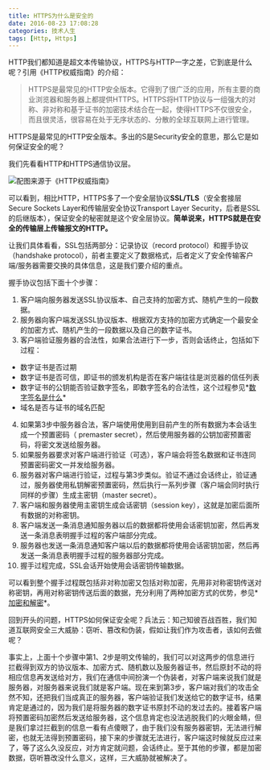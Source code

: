 ```yaml
---
title: HTTPS为什么是安全的
date: 2016-08-23 17:08:28
categories: 技术人生
tags: [Http, Https]
---
```


HTTP我们都知道是超文本传输协议，HTTPS与HTTP一字之差，它到底是什么呢？引用《HTTP权威指南》的介绍：
> HTTPS是最常见的HTTP安全版本。它得到了很广泛的应用，所有主要的商业浏览器和服务器上都提供HTTPS。HTTPS将HTTP协议与一组强大的对称、非对称和基于证书的加密技术结合在一起，使得HTTPS不仅很安全，而且很灵活，很容易在处于无序状态的、分散的全球互联网上进行管理。

HTTPS是最常见的HTTP安全版本。多出的S是Security安全的意思，那么它是如何保证安全的呢？

<!--more-->

我们先看看HTTP和HTTPS通信协议层。

![配图来源于《HTTP权威指南》](https://wocanmei-hexo.nos-eastchina1.126.net/HTTPS%E4%B8%BA%E4%BB%80%E4%B9%88%E6%98%AF%E5%AE%89%E5%85%A8%E7%9A%84/1-http%20layer.png)

可以看到，相比HTTP，HTTPS多了一个安全层协议**SSL/TLS**（安全套接层Secure Sockets Layer和传输层安全协议Transport Layer Security，后者是SSL的后继版本），保证安全的秘密就是这个安全层协议。**简单说来，HTTPS就是在安全的传输层上传输报文的HTTP。**

让我们具体看看，SSL包括两部分：记录协议（record protocol）和握手协议（handshake protocol），前者主要定义了数据格式，后者定义了安全传输客户端/服务器需要交换的具体信息，这是我们要介绍的重点。

握手协议包括下面十个步骤：

1. 客户端向服务器发送SSL协议版本、自己支持的加密方式、随机产生的一段数据。
2. 服务器向客户端发送SSL协议版本、根据双方支持的加密方式确定一个最安全的加密方式、随机产生的一段数据以及自己的数字证书。
3. 客户端验证服务器的合法性，如果合法进行下一步，否则会话终止，包括如下过程：
- 数字证书是否过期
- 数字证书是否可信，即证书的颁发机构是否在客户端往往是浏览器的信任列表
- 数字证书的公钥能否验证数字签名，即数字签名的合法性，这个过程参见*[数字签名是什么](https://naosense.github.io/2018/08/15/%E6%95%B0%E5%AD%97%E7%AD%BE%E5%90%8D%E6%98%AF%E4%BB%80%E4%B9%88/)*
- 域名是否与证书的域名匹配

4. 如果第3步中服务器合法，客户端使用使用到目前产生的所有数据为本会话生成一个预置密码（ premaster secret），然后使用服务器的公钥加密预置密码，将密文发送给服务器。
5. 如果服务器要求对客户端进行验证（可选），客户端会将签名数据和证书连同预置密码密文一并发给服务器。
6. 服务器对客户端进行验证，过程与第3步类似。验证不通过会话终止，验证通过，服务器使用私钥解密预置密码，然后执行一系列步骤（客户端会同时执行同样的步骤）生成主密钥（master secret）。
7. 客户端和服务器使用主密钥生成会话密钥（session key），这就是加密后面所有数据的对称密钥。
8. 客户端发送一条消息通知服务器以后的数据都将使用会话密钥加密，然后再发送一条消息表明握手过程的客户端部分完成。
9. 服务器也发送一条消息通知客户端以后的数据都将使用会话密钥加密，然后再发送一条消息表明握手过程的服务器部分完成。
10. 握手过程完成，SSL会话开始使用会话密钥传输数据。

可以看到整个握手过程既包括非对称加密又包括对称加密，先用非对称密钥传送对称密钥，再用对称密钥传送后面的数据，充分利用了两种加密方式的优势，参见*[加密和解密](https://naosense.github.io/2018/08/17/%E5%8A%A0%E5%AF%86%E5%92%8C%E8%A7%A3%E5%AF%86/)*。

回到开头的问题，HTTPS如何保证安全呢？兵法云：知己知彼百战百胜，我们知道互联网安全三大威胁：窃听、篡改和伪装，假如让我们作为攻击者，该如何去做呢？

事实上，上面十个步骤中第1、2步是明文传输的，我们可以对这两步的信息进行拦截得到双方的协议版本、加密方式、随机数以及服务器证书，然后原封不动的将相应信息再发送给对方，我们在通信中间扮演一个伪装者，对客户端来说我们就是服务器，对服务器来说我们就是客户端。现在来到第3步，客户端对我们的攻击全然不知，还把我们当成真正的服务器，客户端验证我们发送给它的数字证书，结果肯定是通过的，因为我们是将服务器的数字证书原封不动的发过去的。接着客户端将预置密码加密然后发送给服务器，这个信息肯定也没法逃脱我们的火眼金睛，但是我们拿过拦截到的信息一看有点傻眼了，由于我们没有服务器密钥，无法进行解密，也就无法得到预置密码，接下来的步骤就无法进行，客户端这时候就反应过来了，等了这么久没反应，对方肯定就问题，会话终止。至于其他的步骤，都是加密数据，窃听篡改没什么意义，这样，三大威胁就被解决了。
